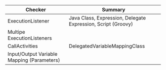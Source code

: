 | Checker                    | Summary                                                        |
| -------------------------- | ------------------------------------------------------------   |
| ExecutionListener          | Java Class, Expression, Delegate Expression, Script (Groovy)   |        
| Multipe ExecutionListeners | | 
| CallActivities             | DelegatedVariableMappingClass |
| Input/Output Variable Mapping (Parameters) | |
